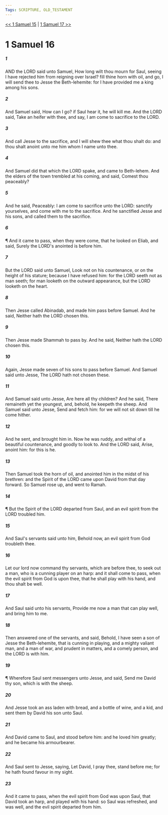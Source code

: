 ```yaml
---
Tags: SCRIPTURE, OLD_TESTAMENT
---
```


[<< 1 Samuel 15](OLD_TESTAMENT/09_1_Samuel/1_Samuel_15.md) | [1 Samuel 17 >>](OLD_TESTAMENT/09_1_Samuel/1_Samuel_17.md)

# 1 Samuel 16

##### 1

AND the LORD said unto Samuel, How long wilt thou mourn for Saul, seeing I have rejected him from reigning over Israel? fill thine horn with oil, and go, I will send thee to Jesse the Beth-lehemite: for I have provided me a king among his sons.

##### 2

And Samuel said, How can I go? if Saul hear it, he will kill me. And the LORD said, Take an heifer with thee, and say, I am come to sacrifice to the LORD.

##### 3

And call Jesse to the sacrifice, and I will shew thee what thou shalt do: and thou shalt anoint unto me him whom I name unto thee.

##### 4

And Samuel did that which the LORD spake, and came to Beth-lehem. And the elders of the town trembled at his coming, and said, Comest thou peaceably?

##### 5

And he said, Peaceably: I am come to sacrifice unto the LORD: sanctify yourselves, and come with me to the sacrifice. And he sanctified Jesse and his sons, and called them to the sacrifice.

##### 6

¶ And it came to pass, when they were come, that he looked on Eliab, and said, Surely the LORD's anointed is before him.

##### 7

But the LORD said unto Samuel, Look not on his countenance, or on the height of his stature; because I have refused him: for the LORD seeth not as man seeth; for man looketh on the outward appearance, but the LORD looketh on the heart.

##### 8

Then Jesse called Abinadab, and made him pass before Samuel. And he said, Neither hath the LORD chosen this.

##### 9

Then Jesse made Shammah to pass by. And he said, Neither hath the LORD chosen this.

##### 10

Again, Jesse made seven of his sons to pass before Samuel. And Samuel said unto Jesse, The LORD hath not chosen these.

##### 11

And Samuel said unto Jesse, Are here all thy children? And he said, There remaineth yet the youngest, and, behold, he keepeth the sheep. And Samuel said unto Jesse, Send and fetch him: for we will not sit down till he come hither.

##### 12

And he sent, and brought him in. Now he was ruddy, and withal of a beautiful countenance, and goodly to look to. And the LORD said, Arise, anoint him: for this is he.

##### 13

Then Samuel took the horn of oil, and anointed him in the midst of his brethren: and the Spirit of the LORD came upon David from that day forward. So Samuel rose up, and went to Ramah.

##### 14

¶ But the Spirit of the LORD departed from Saul, and an evil spirit from the LORD troubled him.

##### 15

And Saul's servants said unto him, Behold now, an evil spirit from God troubleth thee.

##### 16

Let our lord now command thy servants, which are before thee, to seek out a man, who is a cunning player on an harp: and it shall come to pass, when the evil spirit from God is upon thee, that he shall play with his hand, and thou shalt be well.

##### 17

And Saul said unto his servants, Provide me now a man that can play well, and bring him to me.

##### 18

Then answered one of the servants, and said, Behold, I have seen a son of Jesse the Beth-lehemite, that is cunning in playing, and a mighty valiant man, and a man of war, and prudent in matters, and a comely person, and the LORD is with him.

##### 19

¶ Wherefore Saul sent messengers unto Jesse, and said, Send me David thy son, which is with the sheep.

##### 20

And Jesse took an ass laden with bread, and a bottle of wine, and a kid, and sent them by David his son unto Saul.

##### 21

And David came to Saul, and stood before him: and he loved him greatly; and he became his armourbearer.

##### 22

And Saul sent to Jesse, saying, Let David, I pray thee, stand before me; for he hath found favour in my sight.

##### 23

And it came to pass, when the evil spirit from God was upon Saul, that David took an harp, and played with his hand: so Saul was refreshed, and was well, and the evil spirit departed from him.
